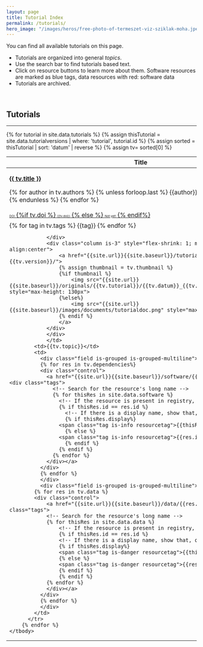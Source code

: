 ```yaml
---
layout: page
title: Tutorial Index 
permalink: /tutorials/
hero_image: "/images/heros/free-photo-of-termeszet-viz-sziklak-moha.jpeg"
---
```



<!-- Read in dependencies for the table -->
<script src="{{site.url}}{{site.baseurl}}/assets/js/jquery-3.7.0.js"></script>  <!--Add JQuery-->
<script src="{{site.url}}{{site.baseurl}}/assets/js/jquery.dataTables.min.js"></script>
<link rel="stylesheet" type="text/css" href="{{site.url}}{{site.baseurl}}/assets/css/jquery.dataTables.min.css" />



<div class="content" markdown="1">
You can find all available tutorials on this page.
  
- Tutorials are organized into general *topics*. 
- Use the search bar to find tutorials based text.
- Click on resource buttons to learn more about them. Software resources are marked as blue tags, data resources with red: <span class="tag is-info">software</span> <span class="tag is-danger">data</span>
- Tutorials are archived. 

</div>

<br>

<div class="box">
  <h2 id="tutorials">Tutorials</h2>
  <hr>
  <!-- Filter out the relevant tutorials-->

  <table class="display" id="my-table">
	<thead>
		<tr><th>Title</th><th>Topic</th><th>Resources</th></tr>
	</thead>
	<tbody>
	<!-- go through all ttutorials -->
	  {% for tutorial in site.data.tutorials %}
		  <!-- find tutorialversions of this tutorial -->
		{% assign thisTutorial = site.data.tutorialversions | where: 'tutorial', tutorial.id %}
		<!-- sort them by date and reverse, first is mot up-to-date -->
		{% assign sorted = thisTutorial | sort: 'datum' | reverse %}
		{% assign tv= sorted[0] %}
		  <tr style="min-height:200px">
			<td style="text-align: left"> 
				<div class="columns">
				<div class="column is-9">
				<a href="{{site.url}}{{site.baseurl}}/tutorials/{{tv.tutorial}}-{{tv.version}}/">
				<p><strong>{{ tv.title }} </strong></p>
				</a>
				<div>
				{% for author in tv.authors %}
					{% unless forloop.last %}
						{{author}},&nbsp;
					{% else %}
						{{author}}
					{% endunless %}
				{% endfor %}
				</div>
				<p></p>
			  <div class="field is-grouped is-grouped-multiline">
			    <a href="https://doi.org/{{tv.doi}}">
					<div class="control">
						<div class="tags has-addons" style="margin-bottom:8px;flex-wrap:nowrap;padding-top:0.25rem">
							<span class="tag is-dark is-small" style="font-size:0.5rem">DOI</span>
							{%if tv.doi %}
							<span class="tag is-info is-small" style="font-size:0.5rem">{{tv.doi}}</span>
							{% else %}
							<span class="tag is-danger is-small" style="font-size:0.5rem">Not yet!</span>
							{% endif%}
						</div>
					</div>
				</a> 
				</div>
				<div class="tags">
				{% for tag in tv.tags %}
					<span class="tag is-white is-small">{{tag}}</span>
				{% endfor %}
				</div>
				
				
				</div>
				<div class="column is-3" style="flex-shrink: 1; min-height:130px; text-align:center">
					<a href="{{site.url}}{{site.baseurl}}/tutorials/{{tv.tutorial}}-{{tv.version}}/">
					{% assign thumbnail = tv.thumbnail %}
					{%if thumbnail %}
						<img src="{{site.url}}{{site.baseurl}}/originals/{{tv.tutorial}}/{{tv.datum}}_{{tv.version}}/{{thumbnail}}" style="max-height: 130px">
					{%else%}
						<img src="{{site.url}}{{site.baseurl}}/images/documents/tutorialdoc.png" style="max-height: 130px">
					{% endif %}
					</a>
				</div>
				</div>
				</td>
			<td>{{tv.topic}}</td>
			<td>
			  <div class="field is-grouped is-grouped-multiline">
			  {% for res in tv.dependencies%}
			  <div class="control">
				<a href="{{site.url}}{{site.baseurl}}/software/{{res.id | downcase}}/"><div class="tags">
				  <!-- Search for the resource's long name -->
				  {% for thisRes in site.data.software %}
					<!-- If the resource is present in registry, showi it -->
					{% if thisRes.id == res.id %}
					  <!-- If there is a display name, show that, otherwise use ID -->
					  {% if thisRes.display%}
					<span class="tag is-info resourcetag">{{thisRes.display}}</span>
					  {% else %}
					<span class="tag is-info resourcetag">{{res.id}}</span>
					  {% endif %}
					{% endif %}
				  {% endfor %}
				</div></a>
			  </div>
			  {% endfor %}
			  </div>
			  <div class="field is-grouped is-grouped-multiline">
			{% for res in tv.data %}
			<div class="control">
				<a href="{{site.url}}{{site.baseurl}}/data/{{res.id | downcase}}/"><div class="tags">
				<!-- Search for the resource's long name -->
				{% for thisRes in site.data.data %}
					<!-- If the resource is present in registry, showi it -->
					{% if thisRes.id == res.id %}
					<!-- If there is a display name, show that, otherwise use ID -->
					{% if thisRes.display%}
					<span class="tag is-danger resourcetag">{{thisRes.display}}</span>
					{% else %}
					<span class="tag is-danger resourcetag">{{res.id}}</span>
					{% endif %}
					{% endif %}
				{% endfor %}
				</div></a>
			  </div>
			  {% endfor %}
			  </div>
			</td>
		  </tr>
		{% endfor %}
	</tbody>
  </table>

<!-- </div>  close column -->
<!-- </div> close columns -->


</div> <!-- close content -->


<!-- Modification script for the data-table -->
<script>
new DataTable('#my-table');
</script>
